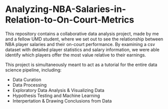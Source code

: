 # Analyzing-NBA-Salaries-in-Relation-to-On-Court-Metrics

This repository contains a collaborative data analysis project, made by me and a fellow UMD student, where we set out to see the relationship between NBA player salaries and their on-court performance. By examining a csv dataset with detailed player statistics and salary information, we were able identify which players offer the most value relative to their earnings. 

This project is simultaneously meant to act as a tutorial for the entire data science pipeline, including:
  - Data Curation
  - Data Processing
  - Exploratory Data Analysis & Visualizing Data
  - Hypothesis Testing and Machine Learning
  - Interpertation & Drawing Conclusions from Data
